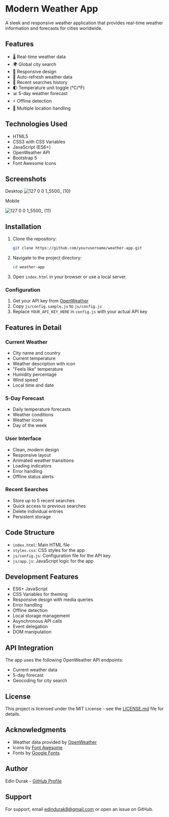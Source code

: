 # Modern Weather App

A sleek and responsive weather application that provides real-time weather information and forecasts for cities worldwide.

## Features

- 🌡️ Real-time weather data
- 🌍 Global city search
- 📱 Responsive design
- 🔄 Auto-refresh weather data
- 📍 Recent searches history
- 🌓 Temperature unit toggle (°C/°F)
- 📊 5-day weather forecast
- ⚡ Offline detection
- 🎯 Multiple location handling

## Technologies Used

- HTML5
- CSS3 with CSS Variables
- JavaScript (ES6+)
- OpenWeather API
- Bootstrap 5
- Font Awesome Icons

## Screenshots

Desktop
![127 0 0 1_5500_ (10)](https://github.com/user-attachments/assets/cf3b1916-3d1d-465b-9211-8082d0c779fe)

Mobile

![127 0 0 1_5500_ (11)](https://github.com/user-attachments/assets/c2199f5f-9b64-41cd-b768-87183130043d)

## Installation

1. Clone the repository:

   ```bash
   git clone https://github.com/yourusername/weather-app.git
   ```

2. Navigate to the project directory:

   ```bash
   cd weather-app
   ```

3. Open `index.html` in your browser or use a local server.

### Configuration

1. Get your API key from [OpenWeather](https://openweathermap.org/api)
2. Copy `js/config.sample.js` to `js/config.js`
3. Replace `YOUR_API_KEY_HERE` in `config.js` with your actual API key

## Features in Detail

### Current Weather

- City name and country
- Current temperature
- Weather description with icon
- "Feels like" temperature
- Humidity percentage
- Wind speed
- Local time and date

### 5-Day Forecast

- Daily temperature forecasts
- Weather conditions
- Weather icons
- Day of the week

### User Interface

- Clean, modern design
- Responsive layout
- Animated weather transitions
- Loading indicators
- Error handling
- Offline status alerts

### Recent Searches

- Store up to 5 recent searches
- Quick access to previous searches
- Delete individual entries
- Persistent storage

## Code Structure

- `index.html`: Main HTML file
- `styles.css`: CSS styles for the app
- `js/config.js`: Configuration file for the API key
- `js/app.js`: JavaScript logic for the app

## Development Features

- ES6+ JavaScript
- CSS Variables for theming
- Responsive design with media queries
- Error handling
- Offline detection
- Local storage management
- Asynchronous API calls
- Event delegation
- DOM manipulation

## API Integration

The app uses the following OpenWeather API endpoints:

- Current weather data
- 5-day forecast
- Geocoding for city search

## License

This project is licensed under the MIT License - see the [LICENSE.md](LICENSE.md) file for details.

## Acknowledgments

- Weather data provided by [OpenWeather](https://openweathermap.org/)
- Icons by [Font Awesome](https://fontawesome.com/)
- Fonts by [Google Fonts](https://fonts.google.com/)

## Author

Edin Durak - [GitHub Profile](https://github.com/Edin-Durak)

## Support

For support, email edindurak8@gmail.com or open an issue on GitHub.
